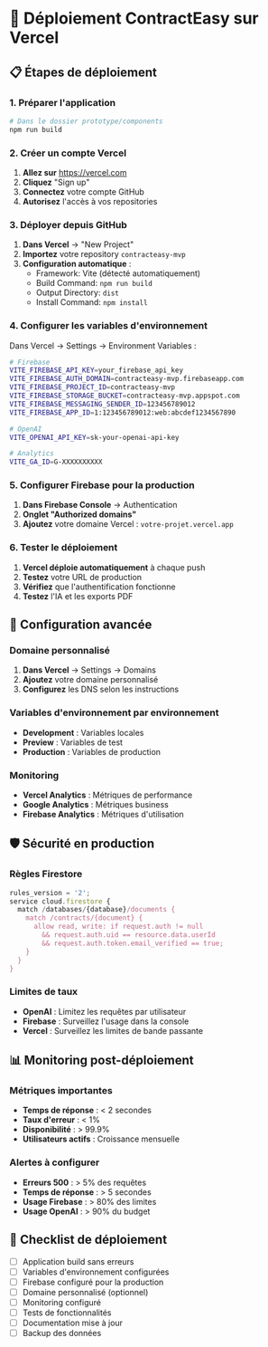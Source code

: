# 🚀 Déploiement ContractEasy sur Vercel

## 📋 Étapes de déploiement

### 1. Préparer l'application
```bash
# Dans le dossier prototype/components
npm run build
```

### 2. Créer un compte Vercel
1. **Allez sur** https://vercel.com
2. **Cliquez** "Sign up"
3. **Connectez** votre compte GitHub
4. **Autorisez** l'accès à vos repositories

### 3. Déployer depuis GitHub
1. **Dans Vercel** → "New Project"
2. **Importez** votre repository `contracteasy-mvp`
3. **Configuration automatique** :
   - Framework: Vite (détecté automatiquement)
   - Build Command: `npm run build`
   - Output Directory: `dist`
   - Install Command: `npm install`

### 4. Configurer les variables d'environnement
Dans Vercel → Settings → Environment Variables :

```bash
# Firebase
VITE_FIREBASE_API_KEY=your_firebase_api_key
VITE_FIREBASE_AUTH_DOMAIN=contracteasy-mvp.firebaseapp.com
VITE_FIREBASE_PROJECT_ID=contracteasy-mvp
VITE_FIREBASE_STORAGE_BUCKET=contracteasy-mvp.appspot.com
VITE_FIREBASE_MESSAGING_SENDER_ID=123456789012
VITE_FIREBASE_APP_ID=1:123456789012:web:abcdef1234567890

# OpenAI
VITE_OPENAI_API_KEY=sk-your-openai-api-key

# Analytics
VITE_GA_ID=G-XXXXXXXXXX
```

### 5. Configurer Firebase pour la production
1. **Dans Firebase Console** → Authentication
2. **Onglet "Authorized domains"**
3. **Ajoutez** votre domaine Vercel : `votre-projet.vercel.app`

### 6. Tester le déploiement
1. **Vercel déploie automatiquement** à chaque push
2. **Testez** votre URL de production
3. **Vérifiez** que l'authentification fonctionne
4. **Testez** l'IA et les exports PDF

## 🔧 Configuration avancée

### Domaine personnalisé
1. **Dans Vercel** → Settings → Domains
2. **Ajoutez** votre domaine personnalisé
3. **Configurez** les DNS selon les instructions

### Variables d'environnement par environnement
- **Development** : Variables locales
- **Preview** : Variables de test
- **Production** : Variables de production

### Monitoring
- **Vercel Analytics** : Métriques de performance
- **Google Analytics** : Métriques business
- **Firebase Analytics** : Métriques d'utilisation

## 🛡️ Sécurité en production

### Règles Firestore
```javascript
rules_version = '2';
service cloud.firestore {
  match /databases/{database}/documents {
    match /contracts/{document} {
      allow read, write: if request.auth != null 
        && request.auth.uid == resource.data.userId
        && request.auth.token.email_verified == true;
    }
  }
}
```

### Limites de taux
- **OpenAI** : Limitez les requêtes par utilisateur
- **Firebase** : Surveillez l'usage dans la console
- **Vercel** : Surveillez les limites de bande passante

## 📊 Monitoring post-déploiement

### Métriques importantes
- **Temps de réponse** : < 2 secondes
- **Taux d'erreur** : < 1%
- **Disponibilité** : > 99.9%
- **Utilisateurs actifs** : Croissance mensuelle

### Alertes à configurer
- **Erreurs 500** : > 5% des requêtes
- **Temps de réponse** : > 5 secondes
- **Usage Firebase** : > 80% des limites
- **Usage OpenAI** : > 90% du budget

## 🎯 Checklist de déploiement

- [ ] Application build sans erreurs
- [ ] Variables d'environnement configurées
- [ ] Firebase configuré pour la production
- [ ] Domaine personnalisé (optionnel)
- [ ] Monitoring configuré
- [ ] Tests de fonctionnalités
- [ ] Documentation mise à jour
- [ ] Backup des données
